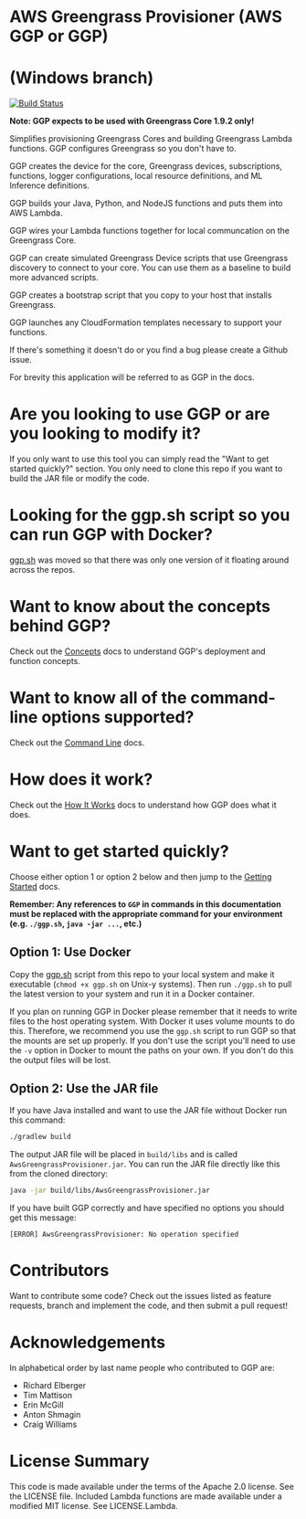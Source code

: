 # AWS Greengrass Provisioner (AWS GGP or GGP)
# (Windows branch)
[![Build Status](https://travis-ci.org/awslabs/aws-greengrass-provisioner.svg?branch=master)](https://travis-ci.org/awslabs/aws-greengrass-provisioner)

**Note: GGP expects to be used with Greengrass Core 1.9.2 only!**

Simplifies provisioning Greengrass Cores and building Greengrass Lambda functions.  GGP configures Greengrass so you don't have to.

GGP creates the device for the core, Greengrass devices, subscriptions, functions, logger configurations, local resource
definitions, and ML Inference definitions.

GGP builds your Java, Python, and NodeJS functions and puts them into AWS Lambda.

GGP wires your Lambda functions together for local communcation on the Greengrass Core.

GGP can create simulated Greengrass Device scripts that use Greengrass discovery to connect to your core.  You can use
them as a baseline to build more advanced scripts.

GGP creates a bootstrap script that you copy to your host that installs Greengrass.

GGP launches any CloudFormation templates necessary to support your functions.

If there's something it doesn't do or you find a bug please create a Github issue.

For brevity this application will be referred to as GGP in the docs.

# Are you looking to use GGP or are you looking to modify it?

If you only want to use this tool you can simply read the "Want to get started quickly?" section.  You only need to
clone this repo if you want to build the JAR file or modify the code.

# Looking for the ggp.sh script so you can run GGP with Docker?

[ggp.sh](https://github.com/aws-samples/aws-greengrass-lambda-functions/blob/master/ggp.sh) was moved so that there was only one version of it floating around across the repos.

# Want to know about the concepts behind GGP?

Check out the [Concepts](/docs/Concepts.md) docs to understand GGP's deployment and function concepts.

# Want to know all of the command-line options supported?

Check out the [Command Line](/docs/CommandLine.md) docs.

# How does it work?

Check out the [How It Works](/docs/HowItWorks.md) docs to understand how GGP does what it does.

# Want to get started quickly?

Choose either option 1 or option 2 below and then jump to the [Getting Started](/docs/GettingStarted.md) docs.

**Remember: Any references to `GGP` in commands in this documentation must be replaced with the appropriate command for
your environment (e.g. `./ggp.sh`, `java -jar ...`, etc.)**

## Option 1: Use Docker

Copy the [ggp.sh](https://github.com/aws-samples/aws-greengrass-lambda-functions/blob/master/ggp.sh) script from this repo to your local system and make it executable (`chmod +x ggp.sh`
on Unix-y systems).  Then run `./ggp.sh` to pull the latest version to your system and run it in a Docker container.

If you plan on running GGP in Docker please remember that it needs to write files to the host operating system.  With
Docker it uses volume mounts to do this.  Therefore, we recommend you use the `ggp.sh` script to run GGP so that the
mounts are set up properly.  If you don't use the script you'll need to use the `-v` option in Docker to mount the paths
on your own.  If you don't do this the output files will be lost.

## Option 2: Use the JAR file

If you have Java installed and want to use the JAR file without Docker run this command:

```bash
./gradlew build
```

The output JAR file will be placed in `build/libs` and is called `AwsGreengrassProvisioner.jar`.  You can run the JAR
file directly like this from the cloned directory:

```bash
java -jar build/libs/AwsGreengrassProvisioner.jar
```

If you have built GGP correctly and have specified no options you should get this message:

```
[ERROR] AwsGreengrassProvisioner: No operation specified
```

# Contributors

Want to contribute some code?  Check out the issues listed as feature requests, branch and implement the code, and then
submit a pull request!

# Acknowledgements

In alphabetical order by last name people who contributed to GGP are:

- Richard Elberger
- Tim Mattison
- Erin McGill
- Anton Shmagin
- Craig Williams

# License Summary

This code is made available under the terms of the Apache 2.0 license. See the LICENSE file.
Included Lambda functions are made available under a modified MIT license. See LICENSE.Lambda.
